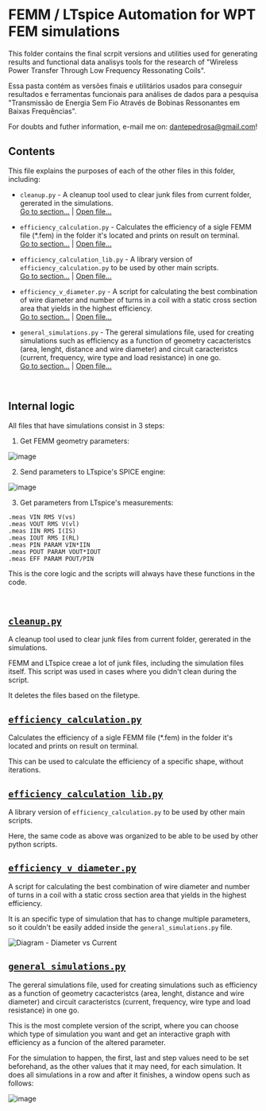 # FEMM / LTspice Automation for WPT FEM simulations

This folder contains the final scrpit versions and utilities used for generating results and functional data analisys tools for the research of "Wireless Power Transfer Through Low Frequency Ressonating Coils".

Essa pasta contém as versões finais e utilitários usados para conseguir resultados e ferramentas funcionais para análises de dados para a pesquisa "Transmissão de Energia Sem Fio Através de Bobinas Ressonantes em Baixas Frequências".

For doubts and futher information, e-mail me on: <dantepedrosa@gmail.com>!

## Contents

This file explains the purposes of each of the other files in this folder, including:

- ``cleanup.py`` - A cleanup tool used to clear junk files from current folder, gererated in the simulations.  
[Go to section...](#cleanuppy) | [Open file...](cleanup.py)

- ``efficiency_calculation.py`` - Calculates the efficiency of a sigle FEMM file (*.fem) in the folder it's located and prints on result on terminal.   
[Go to section...](#efficiency_calculationpy) | [Open file...](efficiency_calculation.py)

- ``efficiency_calculation_lib.py`` - A library version of ``efficiency_calculation.py`` to be used by other main scripts.   
[Go to section...](#efficiency_calculation_libpy) | [Open file...](efficiency_calculation_lib.py)

- ``efficiency_v_diameter.py`` - A script for calculating the best combination of wire diameter and number of turns in a coil with a static cross section area that yields in the highest efficiency.  
[Go to section...](#efficiency_v_diameterpy) | [Open file...](efficiency_v_diameter.py)

- ``general_simulations.py`` - The gereral simulations file, used for creating simulations such as efficiency as a function of geometry cacacteristcs (area, lenght, distance and wire diameter) and circuit caracteristcs (current, frequency, wire type and load resistance) in one go.  
[Go to section...](#general_simulationspy) | [Open file...](general_simulations.py)   

&nbsp;

## Internal logic

All files that have simulations consist in 3 steps:

1. Get FEMM geometry parameters:

![image](https://github.com/dantepedrosa/WPT-Automation/assets/58957540/31774467-9c60-4a72-9f5c-b159a769d4df)

2. Send parameters to LTspice's SPICE engine:

![image](https://github.com/dantepedrosa/WPT-Automation/assets/58957540/79161dcb-f91f-42b9-8f6c-772a73601d46)
  
3. Get parameters from LTspice's measurements:
```
.meas VIN RMS V(vs)
.meas VOUT RMS V(vl)
.meas IIN RMS I(IS)
.meas IOUT RMS I(RL)
.meas PIN PARAM VIN*IIN
.meas POUT PARAM VOUT*IOUT
.meas EFF PARAM POUT/PIN
```

This is the core logic and the scripts will always have these functions in the code.

&nbsp;


## [``cleanup.py``](cleanup.py)

A cleanup tool used to clear junk files from current folder, gererated in the simulations. 

FEMM and LTspice creae a lot of junk files, including the simulation files itself. This script was used in cases where you didn't clean during the script. 

It deletes the files based on the filetype.


## [``efficiency_calculation.py``](efficiency_calculation.py)

Calculates the efficiency of a sigle FEMM file (*.fem) in the folder it's located and prints on result on terminal.

This can be used to calculate the efficiency of a specific shape, without iterations.


## [``efficiency_calculation_lib.py``](efficiency_calculation_lib.py)

A library version of ``efficiency_calculation.py`` to be used by other main scripts.

Here, the same code as above was organized to be able to be used by other python scripts.


## [``efficiency_v_diameter.py``](efficiency_v_diameter.py)

A script for calculating the best combination of wire diameter and number of turns in a coil with a static cross section area that yields in the highest efficiency.   

It is an specific type of simulation that has to change multiple parameters, so it couldn't be easily added inside the `general_simulations.py` file.

![Diagram - Diameter vs Current](https://github.com/dantepedrosa/WPT-Automation/assets/58957540/02f27285-8a49-4b67-9a78-c911bb3a4996)

## [``general_simulations.py``](general_simulations.py)

The gereral simulations file, used for creating simulations such as efficiency as a function of geometry cacacteristcs (area, lenght, distance and wire diameter) and circuit caracteristcs (current, frequency, wire type and load resistance) in one go.  

This is the most complete version of the script, where you can choose which type of simulation you want and get an interactive graph with efficiency as a funcion of the altered parameter.

For the simulation to happen, the first, last and step values need to be set beforehand, as the other values that it may need, for each simulation. It does all simulations in a row and after it finishes, a window opens such as follows:

![image](https://github.com/dantepedrosa/WPT-Automation/assets/58957540/ee6c147a-be5c-4b09-928c-80f82d48cd21)


